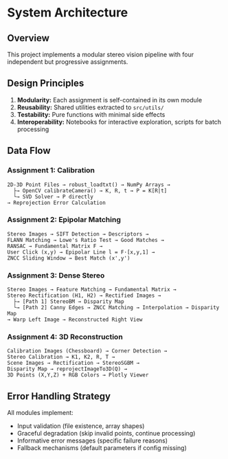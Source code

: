 # System Architecture

## Overview
This project implements a modular stereo vision pipeline with four independent but progressive assignments.

## Design Principles

1. **Modularity:** Each assignment is self-contained in its own module
2. **Reusability:** Shared utilities extracted to `src/utils/`
3. **Testability:** Pure functions with minimal side effects
4. **Interoperability:** Notebooks for interactive exploration, scripts for batch processing

## Data Flow

### Assignment 1: Calibration
```
2D-3D Point Files → robust_loadtxt() → NumPy Arrays → 
  ├→ OpenCV calibrateCamera() → K, R, t → P = K[R|t]
  └→ SVD Solver → P directly
→ Reprojection Error Calculation
```

### Assignment 2: Epipolar Matching
```
Stereo Images → SIFT Detection → Descriptors →
FLANN Matching → Lowe's Ratio Test → Good Matches →
RANSAC → Fundamental Matrix F →
User Click (x,y) → Epipolar Line l = F·[x,y,1] →
ZNCC Sliding Window → Best Match (x',y')
```

### Assignment 3: Dense Stereo
```
Stereo Images → Feature Matching → Fundamental Matrix →
Stereo Rectification (H1, H2) → Rectified Images →
  ├→ [Path 1] StereoBM → Disparity Map
  └→ [Path 2] Canny Edges → ZNCC Matching → Interpolation → Disparity Map
→ Warp Left Image → Reconstructed Right View
```

### Assignment 4: 3D Reconstruction
```
Calibration Images (Chessboard) → Corner Detection →
Stereo Calibration → K1, K2, R, T →
Scene Images → Rectification → StereoSGBM →
Disparity Map → reprojectImageTo3D(Q) →
3D Points (X,Y,Z) + RGB Colors → Plotly Viewer
```

## Error Handling Strategy

All modules implement:
- Input validation (file existence, array shapes)
- Graceful degradation (skip invalid points, continue processing)
- Informative error messages (specific failure reasons)
- Fallback mechanisms (default parameters if config missing)